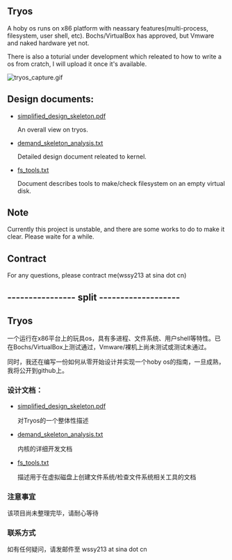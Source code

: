 ## Tryos
A hoby os runs on x86 platform with neassary features(multi-process, filesystem, user shell, etc). Bochs/VirtualBox has approved, but Vmware and naked hardware yet not.

There is also a toturial under development which releated to how to write a os from cratch, I will upload it once it's available.

![tryos_capture.gif](https://i.loli.net/2019/10/01/FNAiBq3oJsDgPx8.gif)

## Design documents:

  - [simplified_design_skeleton.pdf](https://github.com/pooolman/tryos/blob/master/simplified_design_skeleton.pdf "Markdown")
  
    An overall view on tryos.
  
  - [demand_skeleton_analysis.txt](https://github.com/pooolman/tryos/blob/master/demand_skeleton_analysis.txt "Markdown")
  
    Detailed design document releated to kernel.
    
  - [fs_tools.txt](https://github.com/pooolman/tryos/blob/master/fs_tools.txt "Markdown")
  
    Document describes tools to make/check filesystem on an empty virtual disk.

## Note
Currently this project is unstable, and there are some works to do to make it clear. Please waite for a while.

## Contract
For any questions, please contract me(wssy213 at sina dot cn)

## ---------------- split -------------------

## Tryos
一个运行在x86平台上的玩具os，具有多进程、文件系统、用户shell等特性。已在Bochs/VirtualBox上测试通过，Vmware/裸机上尚未测试或测试未通过。

同时，我还在编写一份如何从零开始设计并实现一个hoby os的指南，一旦成熟，我将公开到github上。

### 设计文档：
  
  - [simplified_design_skeleton.pdf](https://github.com/pooolman/tryos/blob/master/simplified_design_skeleton.pdf "Markdown")
    
    对Tryos的一个整体性描述
    
  - [demand_skeleton_analysis.txt](https://github.com/pooolman/tryos/blob/master/demand_skeleton_analysis.txt "Markdown")
    
    内核的详细开发文档
    
  - [fs_tools.txt](https://github.com/pooolman/tryos/blob/master/fs_tools.txt "Markdown")
    
    描述用于在虚拟磁盘上创建文件系统/检查文件系统相关工具的文档

### 注意事宜
该项目尚未整理完毕，请耐心等待

### 联系方式
如有任何疑问，请发邮件至 wssy213 at sina dot cn
